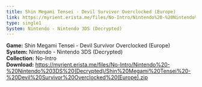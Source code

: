 ```yaml
---
title: Shin Megami Tensei - Devil Survivor Overclocked (Europe)
link: https://myrient.erista.me/files/No-Intro/Nintendo%20-%20Nintendo%203DS%20(Decrypted)/Shin%20Megami%20Tensei%20-%20Devil%20Survivor%20Overclocked%20(Europe).zip
type: single1
System: Nintendo - Nintendo 3DS (Decrypted)
---
```

<b>Game:</b> Shin Megami Tensei - Devil Survivor Overclocked (Europe)<br>
<b>System:</b> Nintendo - Nintendo 3DS (Decrypted)<br>
<b>Collection:</b> No-Intro<br>
<b>Download:</b> https://myrient.erista.me/files/No-Intro/Nintendo%20-%20Nintendo%203DS%20(Decrypted)/Shin%20Megami%20Tensei%20-%20Devil%20Survivor%20Overclocked%20(Europe).zip
